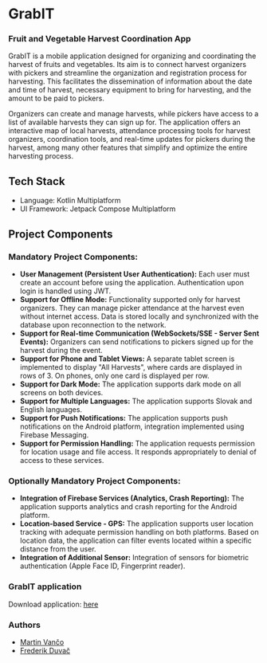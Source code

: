 # GrabIT

### Fruit and Vegetable Harvest Coordination App

GrabIT is a mobile application designed for organizing and coordinating the harvest of fruits and
vegetables. Its aim is to connect harvest organizers with pickers and streamline the organization
and registration process for harvesting. This facilitates the dissemination of information about the
date and time of harvest, necessary equipment to bring for harvesting, and the amount to be paid to
pickers.

Organizers can create and manage harvests, while pickers have access to a list of available harvests
they can sign up for. The application offers an interactive map of local harvests, attendance
processing tools for harvest organizers, coordination tools, and real-time updates for pickers
during the harvest, among many other features that simplify and optimize the entire harvesting
process.

## Tech Stack

- Language: Kotlin Multiplatform
- UI Framework: Jetpack Compose Multiplatform

## Project Components

### Mandatory Project Components:

- **User Management (Persistent User Authentication):** Each user must create an account before
  using the application. Authentication upon login is handled using JWT.
- **Support for Offline Mode:** Functionality supported only for harvest organizers. They can manage
  picker attendance at the harvest even without internet access. Data is stored locally and
  synchronized with the database upon reconnection to the network.
- **Support for Real-time Communication (WebSockets/SSE - Server Sent Events):** Organizers can send
  notifications to pickers signed up for the harvest during the event.
- **Support for Phone and Tablet Views:** A separate tablet screen is implemented to display "All
  Harvests", where cards are displayed in rows of 3. On phones, only one card is displayed per row.
- **Support for Dark Mode:** The application supports dark mode on all screens on both devices.
- **Support for Multiple Languages:** The application supports Slovak and English languages.
- **Support for Push Notifications:** The application supports push notifications on the Android
  platform, integration implemented using Firebase Messaging.
- **Support for Permission Handling:** The application requests permission for location usage and
  file access. It responds appropriately to denial of access to these services.

### Optionally Mandatory Project Components:

- **Integration of Firebase Services (Analytics, Crash Reporting):** The application supports
  analytics and crash reporting for the Android platform.
- **Location-based Service - GPS:** The application supports user location tracking with adequate
  permission handling on both platforms. Based on location data, the application can filter events
  located within a specific distance from the user.
- **Integration of Additional Sensor:** Integration of sensors for biometric authentication (Apple
  Face ID, Fingerprint reader).

### GrabIT application

Download application: [here](https://drive.google.com/drive/folders/1sXEF2VHFLxky5UuZlswzMuIf3N_RwECZ?usp=sharing)

### Authors

- [Martin Vančo](https://github.com/vancik01)
- [Frederik Duvač](https://github.com/RikoAppDev)
